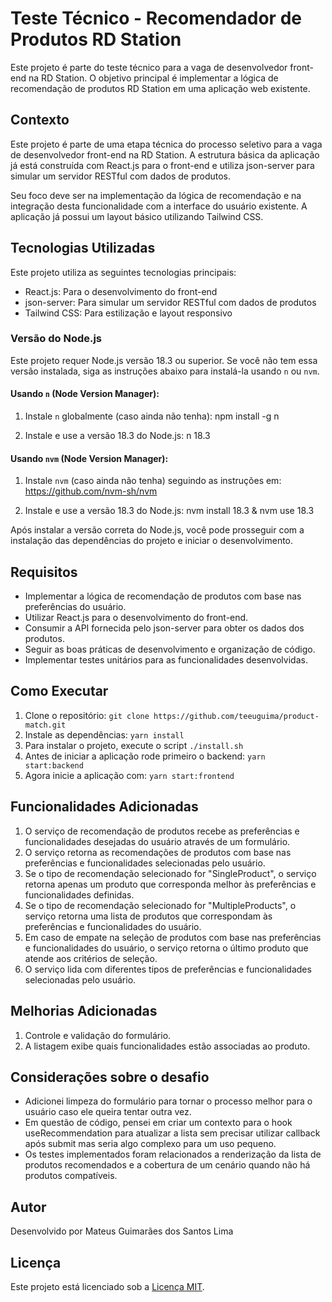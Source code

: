 # Teste Técnico - Recomendador de Produtos RD Station

Este projeto é parte do teste técnico para a vaga de desenvolvedor front-end na RD Station. O objetivo principal é implementar a lógica de recomendação de produtos RD Station em uma aplicação web existente.

## Contexto

Este projeto é parte de uma etapa técnica do processo seletivo para a vaga de desenvolvedor front-end na RD Station. A estrutura básica da aplicação já está construída com React.js para o front-end e utiliza json-server para simular um servidor RESTful com dados de produtos.

Seu foco deve ser na implementação da lógica de recomendação e na integração desta funcionalidade com a interface do usuário existente. A aplicação já possui um layout básico utilizando Tailwind CSS.

## Tecnologias Utilizadas

Este projeto utiliza as seguintes tecnologias principais:

- React.js: Para o desenvolvimento do front-end
- json-server: Para simular um servidor RESTful com dados de produtos
- Tailwind CSS: Para estilização e layout responsivo

### Versão do Node.js

Este projeto requer Node.js versão 18.3 ou superior. Se você não tem essa versão instalada, siga as instruções abaixo para instalá-la usando `n` ou `nvm`.

#### Usando `n` (Node Version Manager):

1. Instale `n` globalmente (caso ainda não tenha): npm install -g n

2. Instale e use a versão 18.3 do Node.js: n 18.3

#### Usando `nvm` (Node Version Manager):

1. Instale `nvm` (caso ainda não tenha) seguindo as instruções em: https://github.com/nvm-sh/nvm

2. Instale e use a versão 18.3 do Node.js: nvm install 18.3 & nvm use 18.3

Após instalar a versão correta do Node.js, você pode prosseguir com a instalação das dependências do projeto e iniciar o desenvolvimento.

## Requisitos

- Implementar a lógica de recomendação de produtos com base nas preferências do usuário.
- Utilizar React.js para o desenvolvimento do front-end.
- Consumir a API fornecida pelo json-server para obter os dados dos produtos.
- Seguir as boas práticas de desenvolvimento e organização de código.
- Implementar testes unitários para as funcionalidades desenvolvidas.

## Como Executar

1. Clone o repositório: `git clone https://github.com/teeuguima/product-match.git`
2. Instale as dependências: `yarn install`
3. Para instalar o projeto, execute o script `./install.sh` 
4. Antes de iniciar a aplicação rode primeiro o backend: `yarn start:backend`
5. Agora inicie a aplicação com: `yarn start:frontend`

## Funcionalidades Adicionadas

1. O serviço de recomendação de produtos recebe as preferências e funcionalidades desejadas do usuário através de um formulário.
2. O serviço retorna as recomendações de produtos com base nas preferências e funcionalidades selecionadas pelo usuário.
3. Se o tipo de recomendação selecionado for "SingleProduct", o serviço retorna apenas um produto que corresponda melhor às preferências e funcionalidades definidas.
4. Se o tipo de recomendação selecionado for "MultipleProducts", o serviço retorna uma lista de produtos que correspondam às preferências e funcionalidades do usuário.
5. Em caso de empate na seleção de produtos com base nas preferências e funcionalidades do usuário, o serviço retorna o último produto que atende aos critérios de seleção.
6. O serviço lida com diferentes tipos de preferências e funcionalidades selecionadas pelo usuário.

## Melhorias Adicionadas

1. Controle e validação do formulário.
2. A listagem exibe quais funcionalidades estão associadas ao produto.

## Considerações sobre o desafio
- Adicionei limpeza do formulário para tornar o processo melhor para o usuário caso ele queira tentar outra vez.
- Em questão de código, pensei em criar um contexto para o hook useRecommendation para atualizar a lista sem precisar utilizar callback após submit mas seria algo complexo para um uso pequeno.
- Os testes implementados foram relacionados a renderização da lista de produtos recomendados e a cobertura de um cenário quando não há produtos compatíveis.

## Autor

Desenvolvido por Mateus Guimarães dos Santos Lima

## Licença

Este projeto está licenciado sob a [Licença MIT](LICENSE).
